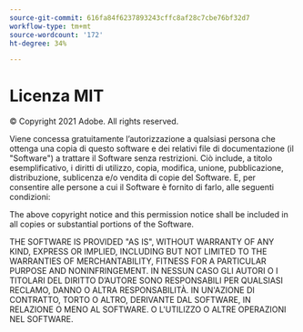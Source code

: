 ```yaml
---
source-git-commit: 616fa84f6237893243cffc8af28c7cbe76bf32d7
workflow-type: tm+mt
source-wordcount: '172'
ht-degree: 34%

---
```

# Licenza MIT

© Copyright 2021 Adobe. All rights reserved.

Viene concessa gratuitamente l’autorizzazione a qualsiasi persona che ottenga una copia di questo software e dei relativi file di documentazione (il &quot;Software&quot;) a trattare il Software senza restrizioni. Ciò include, a titolo esemplificativo, i diritti di utilizzo, copia, modifica, unione, pubblicazione, distribuzione, sublicenza e/o vendita di copie del Software. E, per consentire alle persone a cui il Software è fornito di farlo, alle seguenti condizioni:

The above copyright notice and this permission notice shall be included in all copies or substantial portions of the Software.

THE SOFTWARE IS PROVIDED &quot;AS IS&quot;, WITHOUT WARRANTY OF ANY KIND, EXPRESS OR IMPLIED, INCLUDING BUT NOT LIMITED TO THE WARRANTIES OF MERCHANTABILITY, FITNESS FOR A PARTICULAR PURPOSE AND NONINFRINGEMENT. IN NESSUN CASO GLI AUTORI O I TITOLARI DEL DIRITTO D’AUTORE SONO RESPONSABILI PER QUALSIASI RECLAMO, DANNO O ALTRA RESPONSABILITÀ. IN UN&#39;AZIONE DI CONTRATTO, TORTO O ALTRO, DERIVANTE DAL SOFTWARE, IN RELAZIONE O MENO AL SOFTWARE. O L&#39;UTILIZZO O ALTRE OPERAZIONI NEL SOFTWARE.
